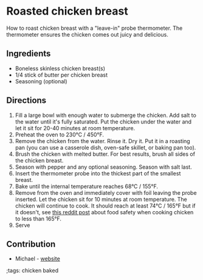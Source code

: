 # Roasted chicken breast

How to roast chicken breast with a "leave-in" probe thermometer. The thermometer ensures the chicken comes out juicy and delicious.

## Ingredients

- Boneless skinless chicken breast(s)
- 1/4 stick of butter per chicken breast
- Seasoning (optional)

## Directions

1. Fill a large bowl with enough water to submerge the chicken. Add salt to the water until it's fully saturated. Put the chicken under the water and let it sit for 20-40 minutes at room temperature.
2. Preheat the oven to 230°C / 450°F.
3. Remove the chicken from the water. Rinse it. Dry it. Put it in a roasting pan (you can use a casserole dish, oven-safe skillet, or baking pan too).
4. Brush the chicken with melted butter. For best results, brush all sides of the chicken breast.
5. Season with pepper and any optional seasoning. Season with salt last.
6. Insert the thermometer probe into the thickest part of the smallest breast.
7. Bake until the internal temperature reaches 68°C / 155°F.
8. Remove from the oven and immediately cover with foil leaving the probe inserted. Let the chicken sit for 10 minutes at room temperature. The chicken will continue to cook. It should reach at least 74°C / 165°F but if it doesn't, see [this reddit post](https://www.reddit.com/r/Cooking/comments/49opyx/cooking_chicken_to_temps_below_165_is_it_safe/) about food safety when cooking chicken to less than 165°F.
9. Serve

## Contribution

- Michael - [website](https://murphym.dev/)

;tags: chicken baked
